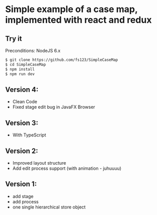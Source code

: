 # Simple example of a case map, implemented with react and redux

## Try it 
Preconditions: NodeJS 6.x

```sh
$ git clone https://github.com/fs123/SimpleCaseMap
$ cd SimpleCaseMap
$ npm install
$ npm run dev
```
## Version 4:
- Clean Code
- Fixed stage edit bug in JavaFX Browser

## Version 3:
- With TypeScript

## Version 2:
- Improved layout structure
- Add edit process support (with animation - juhuuuu)

## Version 1:
- add stage
- add process
- one single hierarchical store object